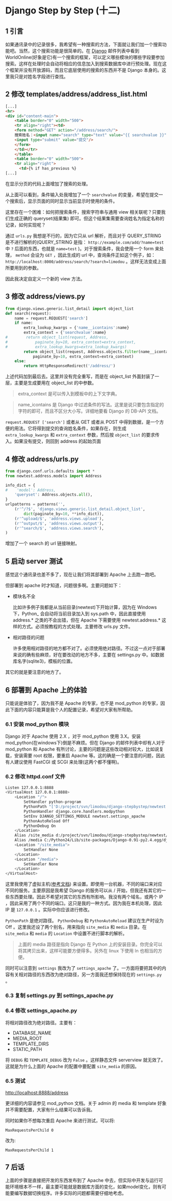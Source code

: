 # Django Step by Step (十二)

## 1 引言

如果通讯录中的记录很多，我希望有一种搜索的方法，下面就让我们加一个搜索功能吧。当然，这个搜索功能是很简单的。在 [Django](https://www.djangoproject.com) 邮件列表中看到 WorldOnline(好象是它)有一个搜索的框架，可以定义哪些模块的哪些字段要参加搜索。这样在处理时会自动将相应的信息加入到搜索数据库中进行预处理。现在这个框架并没有开放源码，而且它底层使用的搜索的东西并不是 Django 本身的。这里我只是对姓名字段进行查找。

## 2 修改 templates/address/address_list.html

```html
[...]
<hr>
<div id="content-main">
    <table border="0" width="500">
    <tr align="right"><td>
    <form method="GET" action="/address/search/">
    搜索姓名：<input name="search" type="text" value="{{ searchvalue }}"/>
    <input type="submit" value="提交"/>
    </form>
    </td></tr>
    </table>
    <table border="0" width="500">
    <tr align="right">
      <td>{% if has_previous %}
[...]
```

在显示分页的代码上面增加了搜索的处理。

从上面可以看到，条件输入处我增加了一个 `searchvalue` 的变量，希望在提交一个搜索后，显示页面的同时显示当前显示时使用的条件。

这里存在一个困难：如何把搜索条件，搜索字符串与通用 view 相关联呢？只要我们生成正确的 queryset(结果集) 即可。但这个结果集需要查询姓名为指定名称的记录，如何实现呢？

通过 `urls.py` 我想是不行的，因为它只从 url 解析，而且对于 QUERY_STRING 是不进行解析的(QUERY_STRING 是指： `http://example.com/add/?name=test` 中 `?` 后面的东西，也就是 `name=test` )。对于搜索条件，我会使用一个 form 来处理， `method` 会设为 `GET` ，因此生成的 url 中，查询条件正如这个例子，如： `http://localhost:8000/address/search/?search=limodou` 。这样无法变成上面所要用到的参数。

因此我决定自定义一个新的 view 方法。

## 3 修改 address/views.py

```python
from django.views.generic.list_detail import object_list
def search(request):
    name = request.REQUEST['search']
    if name:
        extra_lookup_kwargs = {'name__icontains':name}
        extra_context = {'searchvalue':name}
#        return object_list(request, Address,
#            paginate_by=10, extra_context=extra_context,
#            extra_lookup_kwargs=extra_lookup_kwargs)
        return object_list(request, Address.objects.filter(name__icontains=name),
            paginate_by=10, extra_context=extra_context)
    else:
        return HttpResponseRedirect('/address/')
```

上述代码加到最后去。这里并没有完全重写，而是在 object_list 外面封装了一层，主要是生成要用在 object_list 的中参数。

> extra_context 是可以传入到模板中的上下文字典。

> name_icontains 是 Django 中过滤条件的写法。这里是说只要包含指定的字符的即可，而且不区分大小写。详细地要看 Django 的 DB-API 文档。

`request.REQUEST ['search']` 或者从 GET 或者从 POST 中得到数据，是一个方便的用法。它将得到提交的查询姓名条件，如果存在，则生成 `extra_lookup_kwargs` 和 `extra_context` 参数，然后按 `object_list` 的要求传入。如果没有提交，则回到 address 的起始页面

## 4 修改 address/urls.py

```python
from django.conf.urls.defaults import *
from newtest.address.models import Address

info_dict = {
#    'model': Address,
    'queryset': Address.objects.all(),
}
urlpatterns = patterns('',
    (r'^/?$', 'django.views.generic.list_detail.object_list',
        dict(paginate_by=10, **info_dict)),
    (r'^upload/$', 'address.views.upload'),
    (r'^output/$', 'address.views.output'),
    (r'^search/$', 'address.views.search'),
)
```

增加了一个 search 的 url 链接映射。

## 5 启动 server 测试

感觉这个通讯录也差不多了，现在让我们将其部署到 Apache 上去跑一跑吧。

但部署到 apache 时才知道，问题很多啊。主要问题如下：

- 模块名不全

   比如许多例子我都是从当前目录(newtest)下开始计算，因为在 Windows 下，Python_ 会自动将当前目录加入到 sys.path 中，因此直接使用 address.* 之类的不会出错，但在 Apache 下需要使用 newtest.address.* 这样的方式。必须按教程的方式处理。主要修改 urls.py 文件。

- 相对路径的问题

   许多使用相对路径的地方都不对了。必须使用绝对路径。不过这一点对于部署来说的确有些麻烦，好在要改动的地方不多，主要在 settings.py 中。如数据库名字(sqlite3)，模板的位置。

其它的就是要注意的地方了。

## 6 部署到 Apache 上的体验

只能说是体验了，因为我不是 Apache 的专家，也不是 mod_python 的专家，因此下面的内容只能算是我个人的配置记录，希望对大家有所帮助。

### 6.1 安装 mod_python 模块

Django 对于 Apache 使用 2.X ，对于 mod_python 使用 3.X。安装 mod_python(在windows下)倒是不麻烦。但在 Django 的邮件列表中却有人对于 mod_python 和 Apache 有所讨论，主要的问题是这些改动相对较大，比如说复载，安装需要 root 权限，要重启 Apache 等。这的确是一个要注意的问题，因此有人建议使用 FastCGI 或 SCGI 来处理(这两个都不懂啊)。

### 6.2 修改 httpd.conf 文件

```bash
Listen 127.0.0.1:8888
<VirtualHost 127.0.0.1:8888>
    <Location "/">
        SetHandler python-program
        PythonPath "['D:/project/svn/limodou/django-stepbystep/newtest'] + sys.path"
        PythonHandler django.core.handlers.modpython
        SetEnv DJANGO_SETTINGS_MODULE newtest.settings_apache
        PythonAutoReload Off
        PythonDebug On
    </Location>
    Alias /site_media d:/project/svn/limodou/django-stepbystep/newtest/newtest/media
    Alias /media C:/Python24/Lib/site-packages/Django-0.91-py2.4.egg/django/contrib/admin/media
    <Location "/site_media">
        SetHandler None
    </Location>
    <Location "/media">
        SetHandler None
    </Location>
</VirtualHost>
```

这里我使用了虚拟主机([参考文档](http://www.uplinux.com/download/doc/apache/ApacheManual/vhosts/examples.html)) 来设置。即使用一台机器，不同的端口来对应不同的服务。主要原因是我希望 Django 的服务可以从 / 开始，但我还有其它的一些东西要处理。因此不希望对其它的东西有所影响。我没有两个域名，或两个 IP ，因此采用了两个不同的端口。这只是我的一种方式。因为我在本机处理，因此 IP 是 `127.0.0.1` 。实际中你应该进行修改。

`PythonPath` 是绝对路径。 `PythonDebug` 和 `PythonAutoReload` 建议在生产时设为 Off 。这里我还设了两个别名，用来指向 `site_media` 和 `media` 目录。在 `site_media` 和 `media` 的 `Location` 中设置不进行脚本的解析。

> 上面的 media 路径是指向 Django 在 Python 上的安装目录。你完全可以将其拷贝出来，这样可能要方便得多。另外在 linux 下使用 ln 也相当的方便。

同时可以注意到 `settings` 我改为了 `settings_apache` 了。一方面将要把其中的内容有关相对路径的东西改为绝对路径，另一方面我还想保持现在的 `settings.py` 。

### 6.3 复制 settings.py 到 settings_apache.py

### 6.4 修改 settings_apache.py

将相对路径改为绝对路径。主要有：

- DATABASE_NAME 
- MEDIA_ROOT 
- TEMPLATE_DIRS 
- STATIC_PATH 

将 `DEBUG` 和 `TEMPLATE_DEBUG` 改为 `False` 。这样静态文件 serverview 就无效了。这就是为什么上面的 Apache 的配置中要配置 `site_media` 的原因。

### 6.5 测试

[http://localhost:8888/address]()

更详细的内容请参见 mod_python 文档。关于 admin 的 media 和 template 好象并不需要配置，大家有什么结果可以告诉我。

同时如果你不想每次重启 Apache 来进行测试，可以将:

```
MaxRequestsPerChild 0
```

改为:

```
MaxRequestsPerChild 1
```

## 7 后话

上面的步骤是直接把开发的东西发布到了 Apache 中去，但实际中开发与运行可能环境根本不一样，最主要可能就是数据库方面的变化，如果model变化，则有可能要编写数据切换程序。许多实际的问题都需要仔细地考虑。
